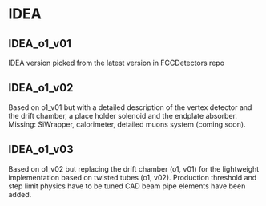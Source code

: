 IDEA
====

IDEA_o1_v01
------------

IDEA version picked from the latest version in FCCDetectors repo

IDEA_o1_v02
------------

Based on o1_v01 but with a detailed description of the vertex detector and the drift chamber, a place holder solenoid and the endplate absorber. Missing: SiWrapper, calorimeter, detailed muons system (coming soon).

IDEA_o1_v03
------------

Based on o1_v02 but replacing the drift chamber (o1, v01) for the lightweight implementation based on twisted tubes (o1, v02). Production threshold and step limit physics have to be tuned
CAD beam pipe elements have been added.
